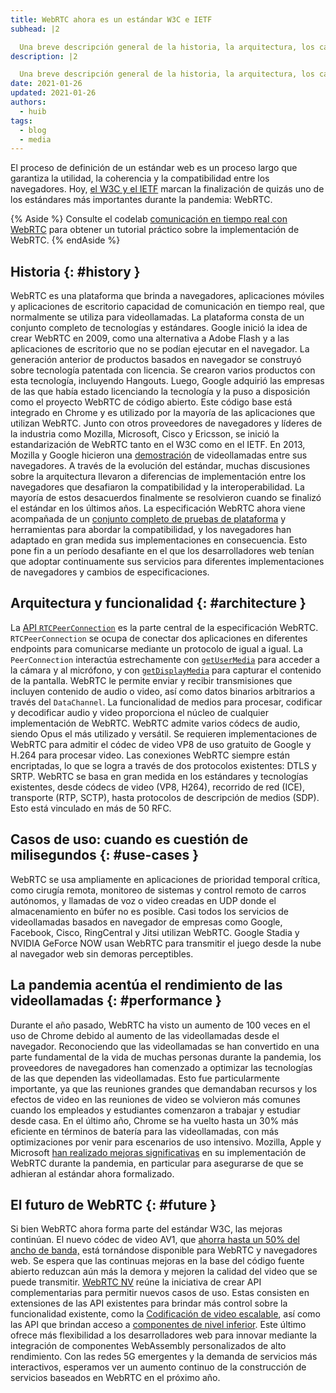 ```yaml
---
title: WebRTC ahora es un estándar W3C e IETF
subhead: |2

  Una breve descripción general de la historia, la arquitectura, los casos de uso y el futuro de WebRTC.
description: |2

  Una breve descripción general de la historia, la arquitectura, los casos de uso y el futuro de WebRTC.
date: 2021-01-26
updated: 2021-01-26
authors:
  - huib
tags:
  - blog
  - media
---
```


El proceso de definición de un estándar web es un proceso largo que garantiza la utilidad, la coherencia y la compatibilidad entre los navegadores. Hoy, [el W3C y el IETF](https://www.w3.org/2021/01/pressrelease-webrtc-rec.html.en) marcan la finalización de quizás uno de los estándares más importantes durante la pandemia: WebRTC.

{% Aside %} Consulte el  codelab [comunicación en tiempo real con WebRTC](https://codelabs.developers.google.com/codelabs/webrtc-web) para obtener un tutorial práctico sobre la implementación de WebRTC. {% endAside %}

## Historia {: #history }

WebRTC es una plataforma que brinda a navegadores, aplicaciones móviles y aplicaciones de escritorio capacidad de comunicación en tiempo real, que normalmente se utiliza para videollamadas. La plataforma consta de un conjunto completo de tecnologías y estándares. Google inició la idea de crear WebRTC en 2009, como una alternativa a Adobe Flash y a las aplicaciones de escritorio que no se podían ejecutar en el navegador. La generación anterior de productos basados en navegador se construyó sobre tecnología patentada con licencia. Se crearon varios productos con esta tecnología, incluyendo Hangouts. Luego, Google adquirió las empresas de las que había estado licenciando la tecnología y la puso a disposición como el proyecto WebRTC de código abierto. Este código base está integrado en Chrome y es utilizado por la mayoría de las aplicaciones que utilizan WebRTC. Junto con otros proveedores de navegadores y líderes de la industria como Mozilla, Microsoft, Cisco y Ericsson, se inició la estandarización de WebRTC tanto en el W3C como en el IETF. En 2013, Mozilla y Google hicieron una [demostración](https://blog.chromium.org/2013/02/hello-firefox-this-is-chrome-calling.html) de videollamadas entre sus navegadores. A través de la evolución del estándar, muchas discusiones sobre la arquitectura llevaron a diferencias de implementación entre los navegadores que desafiaron la compatibilidad y la interoperabilidad. La mayoría de estos desacuerdos finalmente se resolvieron cuando se finalizó el estándar en los últimos años. La especificación WebRTC ahora viene acompañada de un [conjunto completo de pruebas de plataforma](https://wpt.fyi/results/webrtc?label=experimental&label=master&aligned) y herramientas para abordar la compatibilidad, y los navegadores han adaptado en gran medida sus implementaciones en consecuencia. Esto pone fin a un período desafiante en el que los desarrolladores web tenían que adoptar continuamente sus servicios para diferentes implementaciones de navegadores y cambios de especificaciones.

## Arquitectura y funcionalidad {: #architecture }

La [API `RTCPeerConnection`](https://developer.mozilla.org/docs/Web/API/RTCPeerConnection) es la parte central de la especificación WebRTC. `RTCPeerConnection` se ocupa de conectar dos aplicaciones en diferentes endpoints para comunicarse mediante un protocolo de igual a igual. La `PeerConnection` interactúa estrechamente con [`getUserMedia`](https://developer.mozilla.org/docs/Web/API/MediaDevices/getUserMedia) para acceder a la cámara y al micrófono, y con [`getDisplayMedia`](https://developer.mozilla.org/docs/Web/API/MediaDevices/getDisplayMedia) para capturar el contenido de la pantalla. WebRTC le permite enviar y recibir transmisiones que incluyen contenido de audio o video, así como datos binarios arbitrarios a través del `DataChannel`. La funcionalidad de medios para procesar, codificar y decodificar audio y video proporciona el núcleo de cualquier implementación de WebRTC. WebRTC admite varios códecs de audio, siendo Opus el más utilizado y versátil. Se requieren implementaciones de WebRTC para admitir el códec de video VP8 de uso gratuito de Google y H.264 para procesar video. Las conexiones WebRTC siempre están encriptadas, lo que se logra a través de dos protocolos existentes: DTLS y SRTP. WebRTC se basa en gran medida en los estándares y tecnologías existentes, desde códecs de video (VP8, H264), recorrido de red (ICE), transporte (RTP, SCTP), hasta protocolos de descripción de medios (SDP). Esto está vinculado en más de 50 RFC.

## Casos de uso: cuando es cuestión de milisegundos {: #use-cases }

WebRTC se usa ampliamente en aplicaciones de prioridad temporal crítica, como cirugía remota, monitoreo de sistemas y control remoto de carros autónomos, y llamadas de voz o video creadas en UDP donde el almacenamiento en búfer no es posible. Casi todos los servicios de videollamadas basados en navegador de empresas como Google, Facebook, Cisco, RingCentral y Jitsi utilizan WebRTC. Google Stadia y NVIDIA GeForce NOW usan WebRTC para transmitir el juego desde la nube al navegador web sin demoras perceptibles.

## La pandemia acentúa el rendimiento de las videollamadas {: #performance }

Durante el año pasado, WebRTC ha visto un aumento de 100 veces en el uso de Chrome debido al aumento de las videollamadas desde el navegador. Reconociendo que las videollamadas se han convertido en una parte fundamental de la vida de muchas personas durante la pandemia, los proveedores de navegadores han comenzado a optimizar las tecnologías de las que dependen las videollamadas. Esto fue particularmente importante, ya que las reuniones grandes que demandaban recursos y los efectos de video en las reuniones de video se volvieron más comunes cuando los empleados y estudiantes comenzaron a trabajar y estudiar desde casa. En el último año, Chrome se ha vuelto hasta un 30% más eficiente en términos de batería para las videollamadas, con más optimizaciones por venir para escenarios de uso intensivo. Mozilla, Apple y Microsoft [han realizado mejoras significativas](https://www.youtube.com/watch?v=YZROn-WsyO4) en su implementación de WebRTC durante la pandemia, en particular para asegurarse de que se adhieran al estándar ahora formalizado.

## El futuro de WebRTC {: #future }

Si bien WebRTC ahora forma parte del estándar W3C, las mejoras continúan. El nuevo códec de video AV1, que [ahorra hasta un 50% del ancho de banda,](https://blog.google/products/duo/4-new-google-duo-features-help-you-stay-connected/) está tornándose disponible para WebRTC y navegadores web. Se espera que las continuas mejoras en la base del código fuente abierto reduzcan aún más la demora y mejoren la calidad del video que se puede transmitir. [WebRTC NV](https://www.w3.org/TR/webrtc-nv-use-cases/) reúne la iniciativa de crear API complementarias para permitir nuevos casos de uso. Estas consisten en extensiones de las API existentes para brindar más control sobre la funcionalidad existente, como la [Codificación de video escalable](https://www.w3.org/TR/webrtc-svc/), así como las API que brindan acceso a [componentes de nivel inferior](https://github.com/w3c/mediacapture-insertable-streams/blob/main/explainer.md). Este último ofrece más flexibilidad a los desarrolladores web para innovar mediante la integración de componentes WebAssembly personalizados de alto rendimiento. Con las redes 5G emergentes y la demanda de servicios más interactivos, esperamos ver un aumento continuo de la construcción de servicios baseados en WebRTC en el próximo año.
